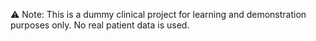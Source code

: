 ⚠️ Note: This is a dummy clinical project for learning and demonstration purposes only. No real patient data is used.
